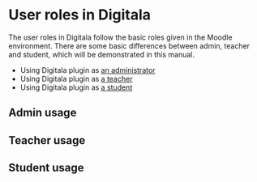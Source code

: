# User roles in Digitala

The user roles in Digitala follow the basic roles given in the Moodle environment. There are some basic differences between admin, teacher and student, which will be demonstrated in this manual.

* Using Digitala plugin as [an administrator](#admin-usage)
* Using Digitala plugin as [a teacher](#teacher-usage)
* Using Digitala plugin as [a student](#student-usage)

## Admin usage

## Teacher usage

## Student usage